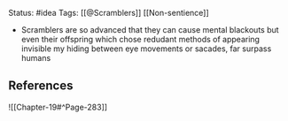 Status: #idea
Tags: [[@Scramblers]] [[Non-sentience]]

* Scramblers are so advanced that they can cause mental blackouts but even their offspring which chose redudant methods of appearing invisible my hiding between eye movements or sacades, far surpass humans

## References

![[Chapter-19#^Page-283]] 